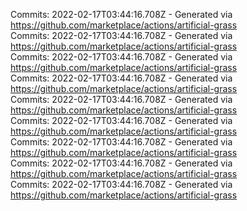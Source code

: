 Commits: 2022-02-17T03:44:16.708Z - Generated via https://github.com/marketplace/actions/artificial-grass
<br>
Commits: 2022-02-17T03:44:16.708Z - Generated via https://github.com/marketplace/actions/artificial-grass
<br>
Commits: 2022-02-17T03:44:16.708Z - Generated via https://github.com/marketplace/actions/artificial-grass
<br>
Commits: 2022-02-17T03:44:16.708Z - Generated via https://github.com/marketplace/actions/artificial-grass
<br>
Commits: 2022-02-17T03:44:16.708Z - Generated via https://github.com/marketplace/actions/artificial-grass
<br>
Commits: 2022-02-17T03:44:16.708Z - Generated via https://github.com/marketplace/actions/artificial-grass
<br>
Commits: 2022-02-17T03:44:16.708Z - Generated via https://github.com/marketplace/actions/artificial-grass
<br>
Commits: 2022-02-17T03:44:16.708Z - Generated via https://github.com/marketplace/actions/artificial-grass
<br>
Commits: 2022-02-17T03:44:16.708Z - Generated via https://github.com/marketplace/actions/artificial-grass
<br>
